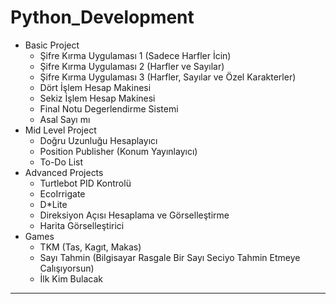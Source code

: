 # Python_Development

- Basic Project
    - Şifre Kırma Uygulaması 1 (Sadece Harfler İcin)
    - Şifre Kırma Uygulaması 2 (Harfler ve Sayılar)
    - Şifre Kırma Uygulaması 3 (Harfler, Sayılar ve Özel Karakterler)
    - Dört İşlem Hesap Makinesi
    - Sekiz İşlem Hesap Makinesi
    - Final Notu Degerlendirme Sistemi
    - Asal Sayı mı
- Mid Level Project
    - Doğru Uzunluğu Hesaplayıcı
    - Position Publisher (Konum Yayınlayıcı)
    - To-Do List
- Advanced Projects
    - Turtlebot PID Kontrolü
    - EcoIrrigate
    - D*Lite
    - Direksiyon Açısı Hesaplama ve Görselleştirme
    - Harita Görselleştirici
- Games
    - TKM (Tas, Kagıt, Makas)
    - Sayı Tahmin (Bilgisayar Rasgale Bir Sayı Seciyo Tahmin Etmeye Calışıyorsun)
    - İlk Kim Bulacak

-------------------------------------